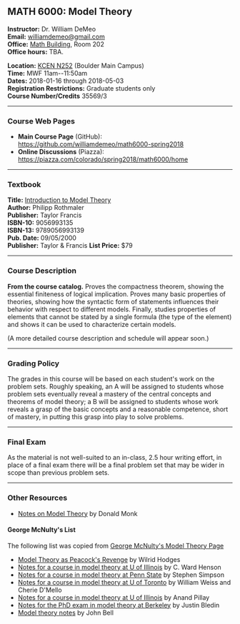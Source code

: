 
## MATH 6000: Model Theory

**Instructor:**  Dr. William DeMeo    
**Email:** [williamdemeo@gmail.com](mailto:williamdemeo@gmail.com)   
**Office:** [Math Building](https://www.google.com/maps/place/Mathematics+Building,+Boulder,+CO+80305/@40.0077558,-105.2651941,18z/data=!3m1!4b1!4m5!3m4!1s0x876bedcb63fc434b:0x103526dd5cc47ed7!8m2!3d40.0077558!4d-105.2645434), Room 202   
**Office hours:** TBA.    

**Location:** [KCEN N252](https://www.colorado.edu/map/?id=336&mrkIid=193914)   (Boulder Main Campus)  
**Time:** MWF 11am--11:50am   
**Dates:** 2018-01-16 through 2018-05-03    
**Registration Restrictions:**  Graduate students only  
**Course Number/Credits** 35569/3    

-------------------------------------------------------

### Course Web Pages

- **Main Course Page** (GitHub):  
  https://github.com/williamdemeo/math6000-spring2018  
- **Online Discussions** (Piazza):   
  https://piazza.com/colorado/spring2018/math6000/home

-------------------------------------------

### Textbook

**Title:** [Introduction to Model Theory](https://www.barnesandnoble.com/noresults/introduction-to-model-theory-philipp-rothmaler/)    
**Author:** Philipp Rothmaler  
**Publisher:** Taylor Francis  
**ISBN-10:** 9056993135  
**ISBN-13:** 9789056993139  
**Pub. Date:** 09/05/2000  
**Publisher:** Taylor & Francis
**List Price:** $79

-----------------------------------------------------------


### Course Description

**From the course catalog.** Proves the compactness theorem, showing the essential 
finiteness of logical implication. Proves many basic properties of theories, 
showing how the syntactic form of statements influences their behavior with 
respect to different models. Finally, studies properties of elements that cannot 
be stated by a single formula (the type of the element) and shows it can be used 
to characterize certain models.

(A more detailed course description and schedule will appear soon.)

----------------------------------------------------

### Grading Policy
The grades in this course will be based on each student's work on the problem 
sets. Roughly speaking, an A will be assigned to students whose problem sets 
eventually reveal a mastery of the central concepts and theorems of model 
theory; a B will be assigned to students whose work reveals a grasp of the 
basic concepts and a reasonable competence, short of mastery, in putting 
this grasp into play to solve problems.

------------------------------------------------------------------

### Final Exam
As the material is not well-suited to an in-class, 2.5 hour writing effort, 
in place of a final exam there will be a final problem set that may be wider 
in scope than previous problem sets.

------------------------------------------------------------

### Other Resources

+ [Notes on Model Theory](http://euclid.colorado.edu/~monkd/m6000.pdf) by Donald Monk
 
#### George McNulty's List

The following list was copied from [George McNulty's Model Theory Page](http://people.math.sc.edu/mcnulty/762/index.html)

+ [Model Theory as Peacock's Revenge](./notes/misc/Hodges.pdf) by Wilrid
Hodges  
+ [Notes for a course in model theory at U of Illinois](./notes/misc/Henson.pdf) by C. Ward Henson
+ [Notes for a course in model theory at Penn State](./notes/misc/Simpson.pdf) by Stephen Simpson
+ [Notes for a course in model theory at U of Toronto](./notes/misc/WeissDMello.pdf) by William Weiss and Cherie D'Mello
+ [Notes for a course in model theory at U of Illinois](./notes/misc/Pillay.pdf) by Anand Pillay
+ [Notes for the PhD exam in model theory at Berkeley](./notes/misc/Bledin.pdf) by Justin Bledin
+ [Model theory notes](./notes/misc/Bell.pdf) by John Bell

